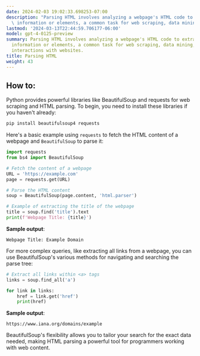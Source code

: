 ```yaml
---
date: 2024-02-03 19:02:33.698253-07:00
description: "Parsing HTML involves analyzing a webpage's HTML code to extract specific\
  \ information or elements, a common task for web scraping, data mining, or\u2026"
lastmod: '2024-03-13T22:44:59.706177-06:00'
model: gpt-4-0125-preview
summary: Parsing HTML involves analyzing a webpage's HTML code to extract specific
  information or elements, a common task for web scraping, data mining, or automating
  interactions with websites.
title: Parsing HTML
weight: 43
---
```


## How to:
Python provides powerful libraries like BeautifulSoup and requests for web scraping and HTML parsing. To begin, you need to install these libraries if you haven't already:

```bash
pip install beautifulsoup4 requests
```

Here's a basic example using `requests` to fetch the HTML content of a webpage and `BeautifulSoup` to parse it:

```python
import requests
from bs4 import BeautifulSoup

# Fetch the content of a webpage
URL = 'https://example.com'
page = requests.get(URL)

# Parse the HTML content
soup = BeautifulSoup(page.content, 'html.parser')

# Example of extracting the title of the webpage
title = soup.find('title').text
print(f'Webpage Title: {title}')
```

**Sample output**:
```
Webpage Title: Example Domain
```

For more complex queries, like extracting all links from a webpage, you can use BeautifulSoup's various methods for navigating and searching the parse tree:

```python
# Extract all links within <a> tags
links = soup.find_all('a')

for link in links:
    href = link.get('href')
    print(href)
```

**Sample output**:
```
https://www.iana.org/domains/example
```

BeautifulSoup's flexibility allows you to tailor your search for the exact data needed, making HTML parsing a powerful tool for programmers working with web content.
